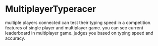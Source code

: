 # MultiplayerTyperacer
multiple players connected can test their typing speed in a competition.
features of single player and multiplayer game.
you can see current leaderboard in multiplayer game.
judges you based on typing speed and accuracy.

